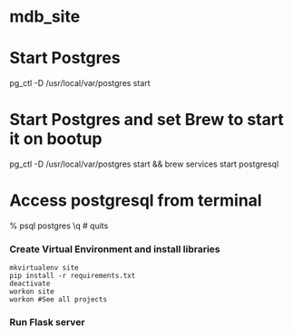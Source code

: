 # mdb_site

# Start Postgres
pg_ctl -D /usr/local/var/postgres start
# Start Postgres and set Brew to start it on bootup
pg_ctl -D /usr/local/var/postgres start && brew services start postgresql

# Access postgresql from terminal
% psql postgres
\q # quits

### Create Virtual Environment and install libraries
```
mkvirtualenv site
pip install -r requirements.txt
deactivate
workon site
workon #See all projects
```

### Run Flask server
